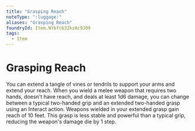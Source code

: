 ```yaml
---
title: "Grasping Reach"
noteType: ":luggage:"
aliases: "Grasping Reach"
foundryId: Item.NYbfc63ZkzAc9J09
tags:
  - Item
---
```


# Grasping Reach

You can extend a tangle of vines or tendrils to support your arms and extend your reach. When you wield a melee weapon that requires two hands, doesn't have reach, and deals at least 1d6 damage, you can change between a typical two-handed grip and an extended two-handed grasp using an Interact action. Weapons wielded in your extended grasp gain reach of 10 feet. This grasp is less stable and powerful than a typical grip, reducing the weapon's damage die by 1 step.
